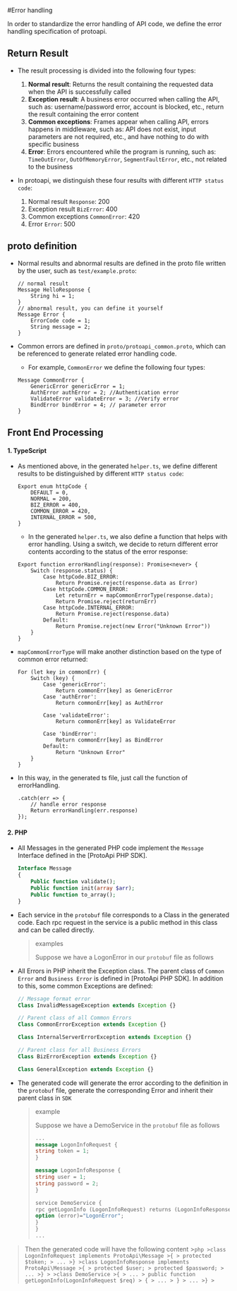
#Error handling

In order to standardize the error handling of API code, we define the error handling specification of protoapi.

## Return Result

* The result processing is divided into the following four types:

    1. **Normal result**: Returns the result containing the requested data when the API is successfully called
    2. **Exception result**: A business error occurred when calling the API, such as: username/password error, account is blocked, etc., return the result containing the error content
    3. **Common exceptions**: Frames appear when calling API, errors happens in middleware, such as: API does not exist, input parameters are not required, etc., and have nothing to do with specific business
    4. **Error**: Errors encountered while the program is running, such as: `TimeOutError`, `OutOfMemoryError`, `SegmentFaultError`, etc., not related to the business

* In protoapi, we distinguish these four results with different `HTTP status code`:
    1. Normal result `Response`: 200
    2. Exception result `BizError`: 400
    3. Common exceptions `CommonError`: 420
    4. Error `Error`: 500

## proto definition

* Normal results and abnormal results are defined in the proto file written by the user, such as `test/example.proto`:

    ```
    // normal result
    Message HelloResponse {
        String hi = 1;
    }
    // abnormal result, you can define it yourself
    Message Error {
        ErrorCode code = 1;
        String message = 2;
    }
    ```

* Common errors are defined in `proto/protoapi_common.proto`, which can be referenced to generate related error handling code.

    * For example, `CommonError` we define the following four types:

    ```
    Message CommonError {
        GenericError genericError = 1;
        AuthError authError = 2; //Authentication error
        ValidateError validateError = 3; //Verify error
        BindError bindError = 4; // parameter error
    }
    ```

## Front End Processing

#### 1. TypeScript
* As mentioned above, in the generated `helper.ts`, we define different results to be distinguished by different `HTTP status code`:

    ```
    Export enum httpCode {
        DEFAULT = 0,
        NORMAL = 200,
        BIZ_ERROR = 400,
        COMMON_ERROR = 420,
        INTERNAL_ERROR = 500,
    }
    ```

    * In the generated `helper.ts`, we also define a function that helps with error handling. Using a switch, we decide to return different error contents according to the status of the error response:

    ```
    Export function errorHandling(response): Promise<never> {
        Switch (response.status) {
            Case httpCode.BIZ_ERROR:
                Return Promise.reject(response.data as Error)
            Case httpCode.COMMON_ERROR:
                Let returnErr = mapCommonErrorType(response.data);
                Return Promise.reject(returnErr)
            Case httpCode.INTERNAL_ERROR:
                Return Promise.reject(response.data)
            Default:
                Return Promise.reject(new Error("Unknown Error"))
        }
    }
    ```
* `mapCommonErrorType` will make another distinction based on the type of common error returned:

    ```
    For (let key in commonErr) {
        Switch (key) {
            Case 'genericError':
                Return commonErr[key] as GenericError
            Case 'authError':
                Return commonErr[key] as AuthError

            Case 'validateError':
                Return commonErr[key] as ValidateError

            Case 'bindError':
                Return commonErr[key] as BindError
            Default:
                Return "Unknown Error"
        }
    }
    ```
* In this way, in the generated ts file, just call the function of errorHandling.
    ```
    .catch(err => {
        // handle error response
        Return errorHandling(err.response)
    });
    ```
#### 2. PHP


* All Messages in the generated PHP code implement the `Message` Interface defined in the [ProtoApi PHP SDK].
    ```php
    Interface Message
    {
        Public function validate();
        Public function init(array $arr);
        Public function to_array();
    }
    ```
* Each service in the `protobuf` file corresponds to a Class in the generated code. Each rpc request in the service is a public method in this class and can be called directly.
    > examples
    >
    > Suppose we have a LogonError in our `protobuf` file as follows
* All Errors in PHP inherit the Exception class. The parent class of `Common Error` and `Business Error` is defined in [ProtoApi PHP SDK]. In addition to this, some common Exceptions are defined:
    ```php
    // Message format error
    Class InvalidMessageException extends Exception {}

    // Parent class of all Common Errors
    Class CommonErrorException extends Exception {}

    Class InternalServerErrorException extends Exception {}

    // Parent class for all Business Errors
    Class BizErrorException extends Exception {}

    Class GeneralException extends Exception {}
    ```
* The generated code will generate the error according to the definition in the `protobuf` file, generate the corresponding Error and inherit their parent class in `SDK`

    >example
    >
    > Suppose we have a DemoService in the `protobuf` file as follows
    >```protobuf
    >...
    >message LogonInfoRequest {
    > string token = 1;
    >}
    >
    >message LogonInfoResponse {
    > string user = 1;
    > string password = 2;
    >}
    >
    >service DemoService {
    > rpc getLogonInfo (LogonInfoRequest) returns (LogonInfoResponse){
    > option (error)="LogonError";
    > }
    >}
    >...
    >```

    
> Then the generated code will have the following content
    >```php
    >class LogonInfoRequest implements ProtoApi\Message
    >{
    > protected $token;
    > ...
    >}
    >class LogonInfoResponse implements ProtoApi\Message
    >{
    > protected $user;
    > protected $password;
    > ...
    >}
    >
    >class DemoService
    >{
    > ...
    > public function getLogonInfo(LogonInfoRequest $req)
    > {
    > ...
    > }
    > ...
    >}
    >```